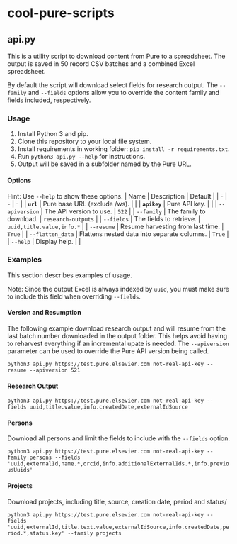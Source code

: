 # cool-pure-scripts

## api.py
This is a utility script to download content from Pure to a spreadsheet. The output is saved in 50 record CSV batches and a combined Excel spreadsheet.

By default the script will download select fields for research output. The `--family` and `--fields` options allow you to override the content family and fields included, respectively. 

### Usage

1. Install Python 3 and pip.
2. Clone this repository to your local file system.
3. Install requirements in working folder: `pip install -r requirements.txt`.
4. Run `python3 api.py --help` for instructions.
5. Output will be saved in a subfolder named by the Pure URL.

#### Options
Hint: Use `--help` to show these options.
| Name | Description | Default |
| - | - | - |
| **`url`** | Pure base URL (exclude /ws). | |
| **`apikey`** | Pure API key. | |
| `--apiversion` | The API version to use. | `522` |
| `--family` | The family to download. | `research-outputs` |
| `--fields` | The fields to retrieve. | `uuid,title.value,info.*` |
| `--resume` | Resume harvesting from last time. | `True` |
| `--flatten_data` | Flattens nested data into separate columns. | `True` |
| `--help` | Display help. | |

### Examples

This section describes examples of usage.

Note: Since the output Excel is always indexed by `uuid`, you must make sure to include this field when overriding `--fields`.

#### Version and Resumption

The following example download research output and will resume from the last batch number downloaded in the output folder. This helps avoid having to reharvest everything if an incremental upate is needed. The `--apiversion` parameter can be used to override the Pure API version being called.

`python3 api.py https://test.pure.elsevier.com not-real-api-key --resume --apiversion 521`

#### Research Output

`python3 api.py https://test.pure.elsevier.com not-real-api-key --fields uuid,title.value,info.createdDate,externalIdSource`

#### Persons

Download all persons and limit the fields to include with the `--fields` option.

`python3 api.py https://test.pure.elsevier.com not-real-api-key --family persons --fields 'uuid,externalId,name.*,orcid,info.additionalExternalIds.*,info.previousUuids'`

#### Projects

Download projects, including title, source, creation date, period and status/

`python3 api.py https://test.pure.elsevier.com not-real-api-key --fields 'uuid,externalId,title.text.value,externalIdSource,info.createdDate,period.*,status.key' --family projects`



